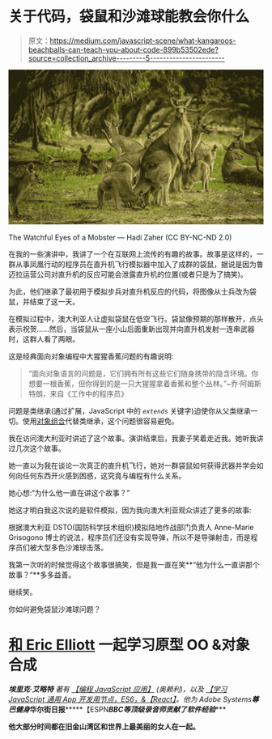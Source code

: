 # 关于代码，袋鼠和沙滩球能教会你什么

> 原文：<https://medium.com/javascript-scene/what-kangaroos-beachballs-can-teach-you-about-code-899b53502ede?source=collection_archive---------5----------------------->

![](img/917b0daa17c42640d3a4be07f5aa4744.png)

The Watchful Eyes of a Mobster — Hadi Zaher (CC BY-NC-ND 2.0)

在我的一些演讲中，我讲了一个在互联网上流传的有趣的故事。故事是这样的，一群从事凤凰行动的程序员在直升机飞行模拟器中加入了成群的袋鼠，据说是因为鲁迈拉运营公司对直升机的反应可能会泄露直升机的位置(或者只是为了搞笑)。

为此，他们继承了最初用于模拟步兵对直升机反应的代码，将图像从士兵改为袋鼠，并结束了这一天。

在模拟过程中，澳大利亚人让虚拟袋鼠在低空飞行。袋鼠像预期的那样散开，点头表示祝贺……然后，当袋鼠从一座小山后面重新出现并向直升机发射一连串武器时，这群人看了两眼。

这是经典面向对象编程中大猩猩香蕉问题的有趣说明:

> “面向对象语言的问题是，它们拥有所有这些它们随身携带的隐含环境。你想要一根香蕉，但你得到的是一只大猩猩拿着香蕉和整个丛林。”~乔·阿姆斯特朗，来自《工作中的程序员》

问题是类继承(通过扩展，JavaScript 中的 *`extends`* 关键字)迫使你从父类继承一切。使用[对象组合](/javascript-scene/the-open-minded-explorer-s-guide-to-object-composition-88fe68961bed)代替类继承，这个问题很容易避免。

我在访问澳大利亚时讲述了这个故事。演讲结束后，我妻子笑着走近我。她听我讲过几次这个故事。

她一直以为我在谈论一次真正的直升机飞行，她对一群袋鼠如何获得武器并学会如何向任何东西开火感到困惑，这究竟与编程有什么关系。

她心想:“为什么他一直在讲这个故事？”

她这才明白我这次说的是软件模拟，因为我向澳大利亚观众讲述了更多的故事:

根据澳大利亚 DSTO(国防科学技术组织)模拟陆地作战部门负责人 Anne-Marie Grisogono 博士的说法，程序员们还没有实现导弹，所以不是导弹射击，而是程序员们被大型多色沙滩球击落。

我第一次听的时候觉得这个故事很搞笑，但是我一直在笑**“他为什么一直讲那个故事？”**多多益善。

继续笑。

你如何避免袋鼠沙滩球问题？

# [和 Eric Elliott](https://ericelliottjs.com) 一起学习原型 OO &对象合成

***埃里克·艾略特*** *著有* [*【编程 JavaScript 应用】*](http://pjabook.com) *(奥赖利)，以及* [*【学习 JavaScript 通用 App 开发用节点，ES6，&【React】*](https://leanpub.com/learn-javascript-react-nodejs-es6/)*。他为 Adobe Systems******尊巴健身*******华尔街日报*******【ESPN*******BBC****等顶级录音师贡献了软件经验******

**他大部分时间都在旧金山湾区和世界上最美丽的女人在一起。**